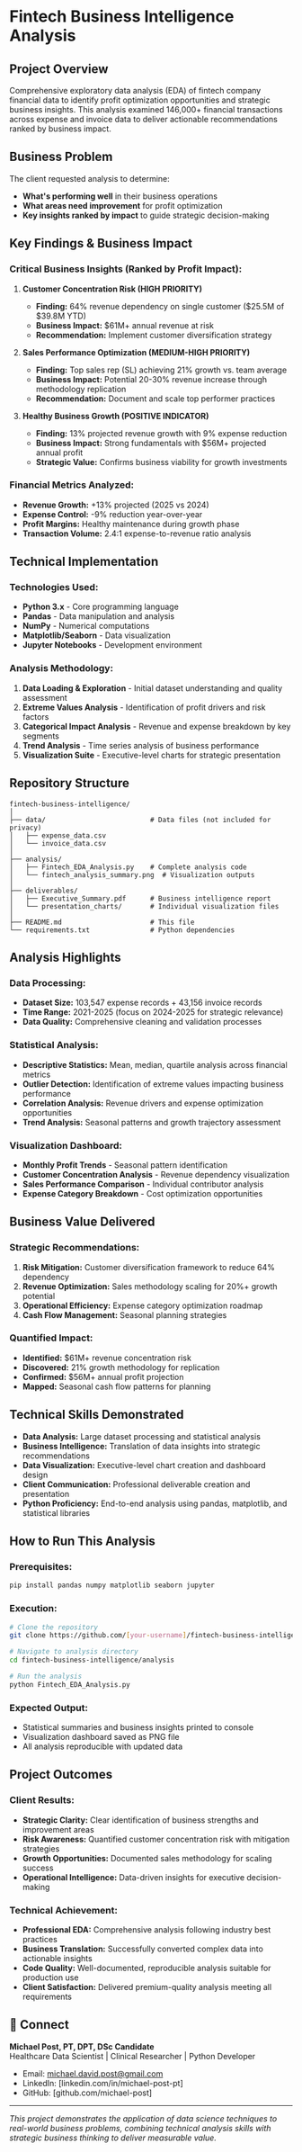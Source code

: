 # Fintech Business Intelligence Analysis

## Project Overview

Comprehensive exploratory data analysis (EDA) of fintech company financial data to identify profit optimization opportunities and strategic business insights. This analysis examined 146,000+ financial transactions across expense and invoice data to deliver actionable recommendations ranked by business impact.

## Business Problem

The client requested analysis to determine:
- **What's performing well** in their business operations
- **What areas need improvement** for profit optimization
- **Key insights ranked by impact** to guide strategic decision-making

## Key Findings & Business Impact

### Critical Business Insights (Ranked by Profit Impact):

1. **Customer Concentration Risk (HIGH PRIORITY)**
   - **Finding:** 64% revenue dependency on single customer ($25.5M of $39.8M YTD)
   - **Business Impact:** $61M+ annual revenue at risk
   - **Recommendation:** Implement customer diversification strategy

2. **Sales Performance Optimization (MEDIUM-HIGH PRIORITY)**
   - **Finding:** Top sales rep (SL) achieving 21% growth vs. team average
   - **Business Impact:** Potential 20-30% revenue increase through methodology replication
   - **Recommendation:** Document and scale top performer practices

3. **Healthy Business Growth (POSITIVE INDICATOR)**
   - **Finding:** 13% projected revenue growth with 9% expense reduction
   - **Business Impact:** Strong fundamentals with $56M+ projected annual profit
   - **Strategic Value:** Confirms business viability for growth investments

### Financial Metrics Analyzed:
- **Revenue Growth:** +13% projected (2025 vs 2024)
- **Expense Control:** -9% reduction year-over-year
- **Profit Margins:** Healthy maintenance during growth phase
- **Transaction Volume:** 2.4:1 expense-to-revenue ratio analysis

## Technical Implementation

### Technologies Used:
- **Python 3.x** - Core programming language
- **Pandas** - Data manipulation and analysis
- **NumPy** - Numerical computations
- **Matplotlib/Seaborn** - Data visualization
- **Jupyter Notebooks** - Development environment

### Analysis Methodology:
1. **Data Loading & Exploration** - Initial dataset understanding and quality assessment
2. **Extreme Values Analysis** - Identification of profit drivers and risk factors
3. **Categorical Impact Analysis** - Revenue and expense breakdown by key segments
4. **Trend Analysis** - Time series analysis of business performance
5. **Visualization Suite** - Executive-level charts for strategic presentation

## Repository Structure

```
fintech-business-intelligence/
│
├── data/                          # Data files (not included for privacy)
│   ├── expense_data.csv
│   └── invoice_data.csv
│
├── analysis/
│   ├── Fintech_EDA_Analysis.py    # Complete analysis code
│   └── fintech_analysis_summary.png  # Visualization outputs
│
├── deliverables/
│   ├── Executive_Summary.pdf      # Business intelligence report
│   └── presentation_charts/       # Individual visualization files
│
├── README.md                      # This file
└── requirements.txt               # Python dependencies
```

## Analysis Highlights

### Data Processing:
- **Dataset Size:** 103,547 expense records + 43,156 invoice records
- **Time Range:** 2021-2025 (focus on 2024-2025 for strategic relevance)
- **Data Quality:** Comprehensive cleaning and validation processes

### Statistical Analysis:
- **Descriptive Statistics:** Mean, median, quartile analysis across financial metrics
- **Outlier Detection:** Identification of extreme values impacting business performance
- **Correlation Analysis:** Revenue drivers and expense optimization opportunities
- **Trend Analysis:** Seasonal patterns and growth trajectory assessment

### Visualization Dashboard:
- **Monthly Profit Trends** - Seasonal pattern identification
- **Customer Concentration Analysis** - Revenue dependency visualization
- **Sales Performance Comparison** - Individual contributor analysis
- **Expense Category Breakdown** - Cost optimization opportunities

## Business Value Delivered

### Strategic Recommendations:
1. **Risk Mitigation:** Customer diversification framework to reduce 64% dependency
2. **Revenue Optimization:** Sales methodology scaling for 20%+ growth potential
3. **Operational Efficiency:** Expense category optimization roadmap
4. **Cash Flow Management:** Seasonal planning strategies

### Quantified Impact:
- **Identified:** $61M+ revenue concentration risk
- **Discovered:** 21% growth methodology for replication
- **Confirmed:** $56M+ annual profit projection
- **Mapped:** Seasonal cash flow patterns for planning

## Technical Skills Demonstrated

- **Data Analysis:** Large dataset processing and statistical analysis
- **Business Intelligence:** Translation of data insights into strategic recommendations
- **Data Visualization:** Executive-level chart creation and dashboard design
- **Client Communication:** Professional deliverable creation and presentation
- **Python Proficiency:** End-to-end analysis using pandas, matplotlib, and statistical libraries

## How to Run This Analysis

### Prerequisites:
```bash
pip install pandas numpy matplotlib seaborn jupyter
```

### Execution:
```bash
# Clone the repository
git clone https://github.com/[your-username]/fintech-business-intelligence.git

# Navigate to analysis directory
cd fintech-business-intelligence/analysis

# Run the analysis
python Fintech_EDA_Analysis.py
```

### Expected Output:
- Statistical summaries and business insights printed to console
- Visualization dashboard saved as PNG file
- All analysis reproducible with updated data

## Project Outcomes

### Client Results:
- **Strategic Clarity:** Clear identification of business strengths and improvement areas
- **Risk Awareness:** Quantified customer concentration risk with mitigation strategies
- **Growth Opportunities:** Documented sales methodology for scaling success
- **Operational Intelligence:** Data-driven insights for executive decision-making

### Technical Achievement:
- **Professional EDA:** Comprehensive analysis following industry best practices
- **Business Translation:** Successfully converted complex data into actionable insights
- **Code Quality:** Well-documented, reproducible analysis suitable for production use
- **Client Satisfaction:** Delivered premium-quality analysis meeting all requirements

## 🔗 Connect

**Michael Post, PT, DPT, DSc Candidate**  
Healthcare Data Scientist | Clinical Researcher | Python Developer

- Email: michael.david.post@gmail.com
- LinkedIn: [linkedin.com/in/michael-post-pt]
- GitHub: [github.com/michael-post]

---

*This project demonstrates the application of data science techniques to real-world business problems, combining technical analysis skills with strategic business thinking to deliver measurable value.*
